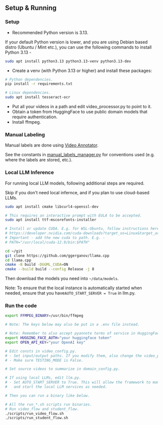 ## Setup & Running

### Setup

- Recommended Python version is 3.13.

If your default Python version is lower, and you are using Debian based distro (Ubuntu / Mint etc.), you can use the following commands to install Python 3.13 -

```sh
sudo apt install python3.13 python3.13-venv python3.13-dev
```

- Create a venv (with Python 3.13 or higher) and install these packages:
```sh
# Python dependencies.
pip install -r requirements.txt

# Linux dependencies.
sudo apt install tesseract-ocr
```
- Put all your videos in a path and edit video_processor.py to point to it.
- Obtain a token from HuggingFace to use public domain models that require authentication.
- Install ffmpeg.

### Manual Labeling

Manual labels are done using [Video Annotator](https://github.com/hirak99/video-annotator).

See the constants in [manual_labels_manager.py](./src/video_understanding/utils/manual_labels_manager.py) for conventions used (e.g. where the labels are stored, etc.).

### Local LLM Inference
For running local LLM models, following additional steps are required.

Skip if you don't need local infernce, and if you plan to use cloud-based LLMs.

```sh
sudo apt install cmake libcurl4-openssl-dev

# This requires an interactive prompt with EULA to be accepted.
sudo apt install ttf-mscorefonts-installer

# Install or update CUDA. E.g. for WSL-Ubuntu, follow instructions here -
# https://developer.nvidia.com/cuda-downloads?target_os=Linux&target_arch=x86_64&Distribution=WSL-Ubuntu&target_version=2.0&target_type=deb_network
# Important - add the new cuda to path. E.g. -
# PATH="/usr/local/cuda-12.9/bin:$PATH"

cd ~/git
git clone https://github.com/ggerganov/llama.cpp
cd llama.cpp
cmake -B build -DGGML_CUDA=ON
cmake --build build --config Release -j 8
```

Then download the models you need into `~/data/models`.

Note: To ensure that the local instance is automatically started when needed,
ensure that you have`AUTO_START_SERVER = True` in llm.py.
### Run the code
```sh
export FFMPEG_BINARY=/usr/bin/ffmpeg

# Note: The keys below may also be put in a .env file instead.

# Note: Remember to also accept pyannote terms of service in HuggingFace.
export HUGGING_FACE_AUTH="your huggingface token"
export OPEN_API_KEY="your OpenAI key"

# Edit consts in video_config.py.
# - Set input/output paths. If you modify them, also change the video_process.sh script.
# - Make sure TESTING_MODE is False.

# Set source videos to summarize in domain_config.py.

# If using local LLMs, edit llm.py.
# - Set AUTO_START_SERVER to True. This will allow the framework to manage the local GPU
#   and start the local LLM services as needed.

# Then you can run a binary like below.

# All the run_*.sh scripts run binaries.
# Run video_flow and student_flow.
./scripts/run_video_flow.sh
./scripts/run_student_flow.sh
```

